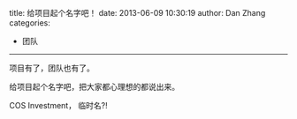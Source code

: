 title: 给项目起个名字吧！
date: 2013-06-09 10:30:19
author: Dan Zhang
categories:
- 团队
---

项目有了，团队也有了。

给项目起个名字吧，把大家都心理想的都说出来。

COS Investment， 临时名?!

